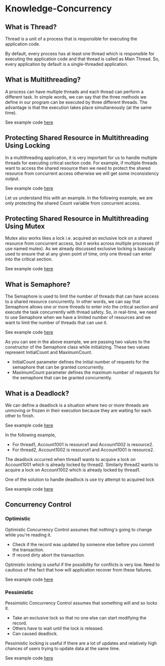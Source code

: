 # Knowledge-Concurrency

## What is Thread?
Thread is a unit of a process that is responsible for executing the application code. 

By default, every process has at least one thread which is responsible for executing the application code and that thread is called as Main Thread. So, every application by default is a single-threaded application.

## What is Multithreading?

A process can have multiple threads and each thread can perform a different task. In simple words, we can say that the three methods we define in our program can be executed by three different threads. 
The advantage is that the execution takes place simultaneously (at the same time).

See example code [here](001-Multithreading/Program.cs)

## Protecting Shared Resource in Multithreading Using Locking

In a multithreading application, it is very important for us to handle multiple threads for executing critical section code. For example, if multiple threads want to access the shared resource then we need to protect the shared resource from concurrent access otherwise we will get some inconsistency output. 

See example code [here](002-MultithreadingUsingLocking/Program.cs)

Let us understand this with an example. In the following example, we are only protecting the shared Count variable from concurrent access.

## Protecting Shared Resource in Multithreading Using  Mutex

Mutex also works likes a lock i.e. acquired an exclusive lock on a shared resource from concurrent access, but it works across multiple processes (if use named mutex). As we already discussed exclusive locking is basically used to ensure that at any given point of time, only one thread can enter into the critical section.

See example code [here](003-MultithreadingUsingMutex/Program.cs)

## What is Semaphore?

The Semaphore is used to limit the number of threads that can have access to a shared resource concurrently. In other words, we can say that Semaphore allows one or more threads to enter into the critical section and execute the task concurrently with thread safety. So, in real-time, we need to use Semaphore when we have a limited number of resources and we want to limit the number of threads that can use it.

See example code [here](004-Semaphore/Program.cs)

As you can see in the above example, we are passing two values to the constructor of the Semaphore class while initializing. These two values represent InitialCount and MaximumCount.

- InitialCount parameter  defines the initial number of requests for the semaphore that can be granted concurrently. 
- MaximumCount parameter defines the maximum number of requests for the semaphore that can be granted concurrently.

## What is a Deadlock?

We can define a deadlock is a situation where two or more threads are unmoving or frozen in their execution because they are waiting for each other to finish.

See example code [here](005-Deadlock/Program.cs)

In the following example, 
- For thread1, Account1001 is resource1 and Account1002 is resource2. 
- For thread2, Account1002 is resource1 and Account1001 is resource2.

The deadlock occurred when thread1 wants to acquire a lock on Account1001 which is already locked by thread2. Similarly thread2 wants to acquire a lock on Account1002 which is already locked by thread1.

One of the solution to handle deadlock is use try attempt to acquired lock

See example code [here](006-DeadlockSolution/Program.cs)

## Concurrency Control

### Optimistic

Optimistic Concurrency Control assumes that nothing's going to change while you're reading it.

- Check if the record was updated by someone else before you commit the transaction.
- If record dirty abort the transaction.

Optimistic locking is useful if the possibility for conflicts is very low. Need to cautious of the fact that how will application recover from these failures.

See example code [here](007-OptimisticConcurrencyControl/Program.cs)

### Pessimistic

Pessimistic Concurrency Control assumes that something will and so locks it.

- Take an exclusive lock so that no one else can start modifying the record.
- Others have to wait until the lock is released.
- Can caused deadlock.

Pessimistic locking is useful if there are a lot of updates and relatively high chances of users trying to update data at the same time.

See example code [here](008-PessimisticConcurrencyControl/Program.cs)
